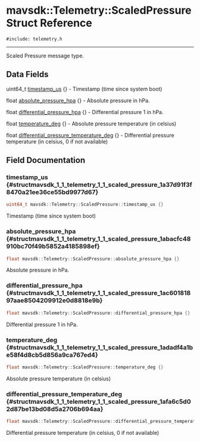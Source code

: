 # mavsdk::Telemetry::ScaledPressure Struct Reference
`#include: telemetry.h`

----


Scaled Pressure message type. 


## Data Fields


uint64_t [timestamp_us](#structmavsdk_1_1_telemetry_1_1_scaled_pressure_1a37d91f3f8470a21ee36ce55bd9977d67) {} - Timestamp (time since system boot)

float [absolute_pressure_hpa](#structmavsdk_1_1_telemetry_1_1_scaled_pressure_1abacfc48910bc70f49b5852a4185898ef) {} - Absolute pressure in hPa.

float [differential_pressure_hpa](#structmavsdk_1_1_telemetry_1_1_scaled_pressure_1ac60181897aae8504209912e0d8818e9b) {} - Differential pressure 1 in hPa.

float [temperature_deg](#structmavsdk_1_1_telemetry_1_1_scaled_pressure_1adadf4a1be58f4d8cb5d856a9ca767ed4) {} - Absolute pressure temperature (in celsius)

float [differential_pressure_temperature_deg](#structmavsdk_1_1_telemetry_1_1_scaled_pressure_1afa6c5d02d87be13bd08d5a2706b694aa) {} - Differential pressure temperature (in celsius, 0 if not available)


## Field Documentation


### timestamp_us {#structmavsdk_1_1_telemetry_1_1_scaled_pressure_1a37d91f3f8470a21ee36ce55bd9977d67}

```cpp
uint64_t mavsdk::Telemetry::ScaledPressure::timestamp_us {}
```


Timestamp (time since system boot)


### absolute_pressure_hpa {#structmavsdk_1_1_telemetry_1_1_scaled_pressure_1abacfc48910bc70f49b5852a4185898ef}

```cpp
float mavsdk::Telemetry::ScaledPressure::absolute_pressure_hpa {}
```


Absolute pressure in hPa.


### differential_pressure_hpa {#structmavsdk_1_1_telemetry_1_1_scaled_pressure_1ac60181897aae8504209912e0d8818e9b}

```cpp
float mavsdk::Telemetry::ScaledPressure::differential_pressure_hpa {}
```


Differential pressure 1 in hPa.


### temperature_deg {#structmavsdk_1_1_telemetry_1_1_scaled_pressure_1adadf4a1be58f4d8cb5d856a9ca767ed4}

```cpp
float mavsdk::Telemetry::ScaledPressure::temperature_deg {}
```


Absolute pressure temperature (in celsius)


### differential_pressure_temperature_deg {#structmavsdk_1_1_telemetry_1_1_scaled_pressure_1afa6c5d02d87be13bd08d5a2706b694aa}

```cpp
float mavsdk::Telemetry::ScaledPressure::differential_pressure_temperature_deg {}
```


Differential pressure temperature (in celsius, 0 if not available)

